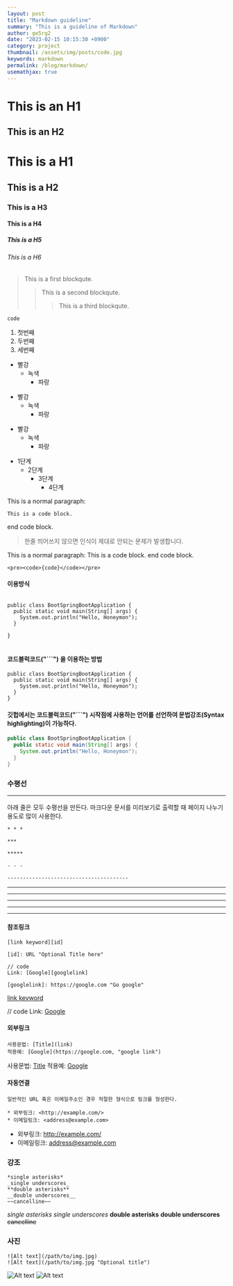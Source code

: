 ```yaml
---
layout: post
title: "Markdown guideline"
summary: "This is a guideline of Markdown"
author: ge5rg2
date: "2023-02-15 10:15:30 +0900"
category: project
thumbnail: /assets/img/posts/code.jpg
keywords: markdown
permalink: /blog/markdown/
usemathjax: true
---
```


# This is an H1

## This is an H2

# This is a H1

## This is a H2

### This is a H3

#### This is a H4

##### This is a H5

###### This is a H6

> This is a first blockqute.
>
> > This is a second blockqute.
> >
> > > This is a third blockqute.

```
code
```

1. 첫번째
2. 두번째
3. 세번째

- 빨강
  - 녹색
    - 파랑

* 빨강
  - 녹색
    - 파랑

- 빨강
  - 녹색
    - 파랑

* 1단계
  - 2단계
    - 3단계
      - 4단계

This is a normal paragraph:

    This is a code block.

end code block.

> 한줄 띄어쓰지 않으면 인식이 제대로 안되는 문제가 발생합니다.

This is a normal paragraph:
This is a code block.
end code block.

```
<pre><code>{code}</code></pre>
```

#### 이용방식

<pre>
<code>
public class BootSpringBootApplication {
  public static void main(String[] args) {
    System.out.println("Hello, Honeymon");
  }

}
</code>
</pre>

#### 코드블럭코드("```") 을 이용하는 방법

```
public class BootSpringBootApplication {
  public static void main(String[] args) {
    System.out.println("Hello, Honeymon");
  }
}
```

#### 깃헙에서는 코드블럭코드("```") 시작점에 사용하는 언어를 선언하여 문법강조(Syntax highlighting)이 가능하다.

```java
public class BootSpringBootApplication {
  public static void main(String[] args) {
    System.out.println("Hello, Honeymon");
  }
}
```

### 수평선 <hr/>

아래 줄은 모두 수평선을 만든다. 마크다운 문서를 미리보기로 출력할 때 페이지 나누기 용도로 많이 사용한다.

```
* * *

***

*****

- - -

---------------------------------------
```

---

---

---

---

---

#### 참조링크

```
[link keyword][id]

[id]: URL "Optional Title here"

// code
Link: [Google][googlelink]

[googlelink]: https://google.com "Go google"
```

[link keyword][id]

[id]: URL "Optional Title here"

// code
Link: [Google][googlelink]

[googlelink]: https://google.com "Go google"

#### 외부링크

```
사용문법: [Title](link)
적용예: [Google](https://google.com, "google link")
```

사용문법: [Title](link)
적용예: [Google](https://google.com, "google link")

#### 자동연결

```
일반적인 URL 혹은 이메일주소인 경우 적절한 형식으로 링크를 형성한다.

* 외부링크: <http://example.com/>
* 이메일링크: <address@example.com>
```

- 외부링크: <http://example.com/>
- 이메일링크: <address@example.com>

### 강조

```
*single asterisks*
_single underscores_
**double asterisks**
__double underscores__
~~cancelline~~
```

_single asterisks_
_single underscores_
**double asterisks**
**double underscores**
~~cancelline~~

### 사진

```
![Alt text](/path/to/img.jpg)
![Alt text](/path/to/img.jpg "Optional title")
```

![Alt text](/assets/img/products/product1.jpg)
![Alt text](/assets/img/gallery/mountains/1.jpg "Optional title")
